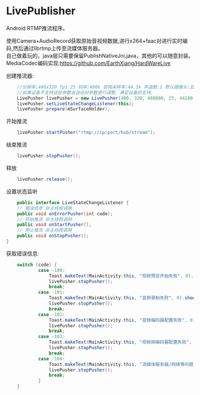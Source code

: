 # LivePublisher
Android RTMP推流程序。

使用Camera+AudioRecord获取原始音视频数据,进行x264+faac对进行实时编码,然后通过librtmp上传至流媒体服务器。	
自己做着玩的，java层只需要保留PublishNativeJni.java，其他的可以随意封装。	
MediaCodec编码实现:https://github.com/EarthXiang/HardWareLive

创建推流器:
```java  
    //分辨率:480x320 fps:25 码率:480k 音频采样率:44.1k 声道数:1 默认摄像头:后置
    //如果设备不支持这些参数会自动对参数进行调整，满足设备的支持。
    LivePusher livePusher = new LivePusher(480, 320, 480000, 25, 44100, 1,CameraInfo.CAMERA_FACING_BACK); 
	livePusher.setLiveStateChangeListener(this);  
	livePusher.prepare(mSurfaceHolder);
```
开始推流
```java
    livePusher.startPusher("rtmp://ip:port/hub/stream");
```
结束推流
```java
    livePusher.stopPusher();
```
释放
```java
    livePusher.release();
```
设置状态监听
```java
	public interface LiveStateChangeListener {
	// 错误信息 非主线程调用
	public void onErrorPusher(int code);
	// 开始推流 非主线程调用
	public void onStartPusher();
	// 停止推流 非主线程调用
	public void onStopPusher();
}
```
获取错误信息:
```java
   	switch (code) {
			case -100:
				Toast.makeText(MainActivity.this, "视频预览开始失败", 0).show();
				livePusher.stopPusher();
				break;
			case -101:
				Toast.makeText(MainActivity.this, "音频录制失败", 0).show();
				livePusher.stopPusher();
				break;
			case -102:
				Toast.makeText(MainActivity.this, "音频编码器配置失败", 0).show();
				livePusher.stopPusher();
				break;
			case -103:
				Toast.makeText(MainActivity.this, "视频频编码器配置失败", 0).show();
				livePusher.stopPusher();
				break;
			case -104:
				Toast.makeText(MainActivity.this, "流媒体服务器/网络等问题", 0).show();
				livePusher.stopPusher();
				break;
			}
	}
```

